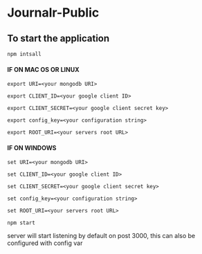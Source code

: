 # Journalr-Public

## To start the application 

`npm intsall`

#### IF ON MAC OS OR LINUX 

`export URI=<your mongodb URI>`

`export CLIENT_ID=<your google client ID>`

`export CLIENT_SECRET=<your google client secret key>`

`export config_key=<your configuration string>`

`export ROOT_URI=<your servers root URL>` 

#### IF ON WINDOWS 

`set URI=<your mongodb URI>`

`set CLIENT_ID=<your google client ID>`

`set CLIENT_SECRET=<your google client secret key>`

`set config_key=<your configuration string>`

`set ROOT_URI=<your servers root URL>` 

`npm start`

server will start listening by default on post 3000, this can also be configured with config var
